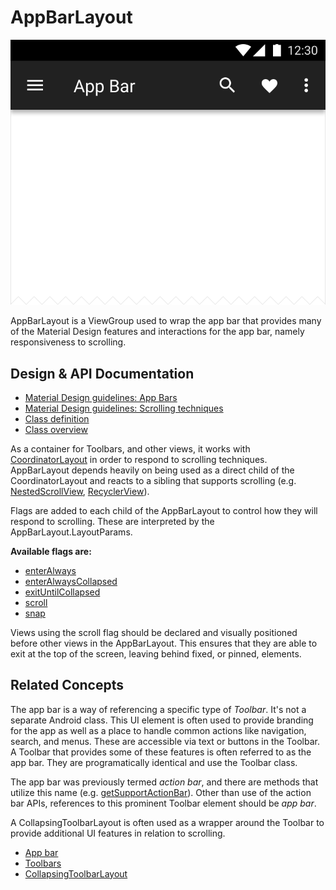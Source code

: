 <!--docs:
title: "App Bars"
layout: detail
section: components
excerpt: "A flexible toolbar designed to provide a typical Material Design experience."
iconId: toolbar
path: /catalog/app-bar-layout/
-->

# AppBarLayout

![App Bars](assets/app-bars.svg)
<!--{: .article__asset.article__asset--screenshot }-->

AppBarLayout is a ViewGroup used to wrap the app bar that provides many of the
Material Design features and interactions for the app bar, namely responsiveness
to scrolling.

## Design & API Documentation

*   [Material Design guidelines: App Bars](https://material.io/guidelines/layout/structure.html#structure-app-bar)
    <!--{: .icon-list-item.icon-list-item--spec }-->
*   [Material Design guidelines: Scrolling techniques](https://material.io/guidelines/patterns/scrolling-techniques.html)
    <!--{: .icon-list-item.icon-list-item--spec }-->
*   [Class definition](https://github.com/material-components/material-components-android/tree/master/lib/src/android/support/design/widget/AppBarLayout.java)
    <!--{: .icon-list-item.icon-list-item--link }-->  <!-- Styles for list items requiring icons instead of standard bullets. -->
*   [Class overview](https://developer.android.com/reference/android/support/design/widget/AppBarLayout.html)
    <!--{: .icon-list-item.icon-list-item--link }-->
<!--{: .icon-list }-->

As a container for Toolbars, and other views, it works with
[CoordinatorLayout](/material-components/material-components-android/blob/master/docs/components/CoordinatorLayout.md)
in order to respond to scrolling techniques. AppBarLayout depends heavily on
being used as a direct child of the CoordinatorLayout and reacts to a sibling
that supports scrolling
(e.g. [NestedScrollView](https://developer.android.com/reference/android/support/v4/widget/NestedScrollView.html),
[RecyclerView](https://developer.android.com/reference/android/support/v7/widget/RecyclerView.html)).

Flags are added to each child of the AppBarLayout to control how they will
respond to scrolling. These are interpreted by the AppBarLayout.LayoutParams.

**Available flags are:**

*   [enterAlways](https://developer.android.com/reference/android/support/design/widget/AppBarLayout.LayoutParams.html#SCROLL_FLAG_ENTER_ALWAYS)
*   [enterAlwaysCollapsed](https://developer.android.com/reference/android/support/design/widget/AppBarLayout.LayoutParams.html#SCROLL_FLAG_ENTER_ALWAYS_COLLAPSED)
*   [exitUntilCollapsed](https://developer.android.com/reference/android/support/design/widget/AppBarLayout.LayoutParams.html#SCROLL_FLAG_EXIT_UNTIL_COLLAPSED)
*   [scroll](https://developer.android.com/reference/android/support/design/widget/AppBarLayout.LayoutParams.html#SCROLL_FLAG_SCROLL)
*   [snap](https://developer.android.com/reference/android/support/design/widget/AppBarLayout.LayoutParams.html#SCROLL_FLAG_SNAP)

Views using the scroll flag should be declared and visually positioned before
other views in the AppBarLayout. This ensures that they are able to exit at the
top of the screen, leaving behind fixed, or pinned, elements.

## Related Concepts

The app bar is a way of referencing a specific type of *Toolbar*. It's not a
separate Android class. This UI element is often used to provide branding for
the app as well as a place to handle common actions like navigation, search, and
menus. These are accessible via text or buttons in the Toolbar. A Toolbar that
provides some of these features is often referred to as the app bar. They are
programatically identical and use the Toolbar class.

The app bar was previously termed *action bar*, and there are methods that
utilize this name (e.g. [getSupportActionBar](https://developer.android.com/reference/android/support/v7/app/AppCompatActivity.html#getSupportActionBar())).
Other than use of the action bar APIs, references to this prominent Toolbar
element should be *app bar*.

A CollapsingToolbarLayout is often used as a wrapper around the Toolbar to
provide additional UI features in relation to scrolling.

*   [App bar](https://material.io/guidelines/layout/structure.html#structure-app-bar)
*   [Toolbars](https://material.io/guidelines/components/toolbars.html#toolbars-usage)
*   [CollapsingToolbarLayout](/material-components/material-components-android/blob/master/docs/components/CollapsingToolbarLayout.md)
